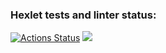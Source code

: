 ### Hexlet tests and linter status:
[![Actions Status](https://github.com/karasevmain/java-project-61/actions/workflows/hexlet-check.yml/badge.svg)](https://github.com/karasevmain/java-project-61/actions)
<a href="https://codeclimate.com/github/karasevmain/java-project-61/maintainability"><img src="https://api.codeclimate.com/v1/badges/f9d3efdfc5eca45a67b5/maintainability" /></a>
<script src="https://asciinema.org/a/fmkcpuzKlRtG5MpvdITyjGtbq.js" id="asciicast-650160" async="true"></script>

